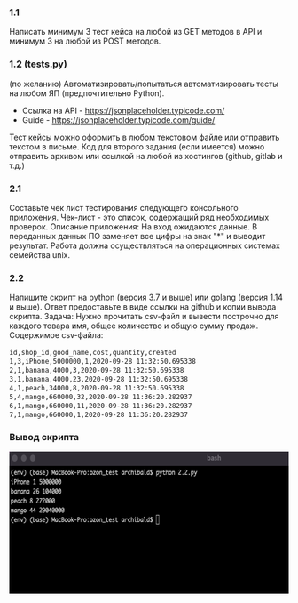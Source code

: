 
### 1.1
Написать минимум 3 тест кейса на любой из GET методов в API и минимум 3 на любой из POST методов.
### 1.2 (tests.py)
(по желанию) Автоматизировать/попытаться автоматизировать тесты на любом ЯП (предпочтительно Python).

* Ссылка на API - https://jsonplaceholder.typicode.com/
* Guide - https://jsonplaceholder.typicode.com/guide/

Тест кейсы можно оформить в любом текстовом файле или отправить текстом в письме.
Код для второго задания (если имеется) можно отправить архивом или ссылкой на любой из хостингов (github, gitlab и т.д.)


### 2.1
Составьте чек лист тестирования следующего консольного приложения. Чек-лист - это список, содержащий ряд необходимых проверок.
Описание приложения:
На вход ожидаются данные. В переданных данных ПО заменяет все цифры на знак "*" и выводит результат. Работа должна осуществляться на операционных системах семейства unix.
### 2.2
Напишите скрипт на python (версия 3.7 и выше) или golang (версия 1.14 и выше). Ответ предоставьте в виде ссылки на github и копии вывода скрипта.
Задача:
Нужно прочитать csv-файл и вывести построчно для каждого товара имя, общее количество и общую сумму продаж.
Содержимое csv-файла:
```
id,shop_id,good_name,cost,quantity,created
1,3,iPhone,5000000,1,2020-09-28 11:32:50.695338
2,1,banana,4000,3,2020-09-28 11:32:50.695338
3,1,banana,4000,23,2020-09-28 11:32:50.695338
4,1,peach,34000,8,2020-09-28 11:32:50.695338
5,4,mango,660000,32,2020-09-28 11:36:20.282937
6,1,mango,660000,11,2020-09-28 11:36:20.282937
7,1,mango,660000,1,2020-09-28 11:36:20.282937
```
### Вывод скрипта

<img src= "https://raw.githubusercontent.com/artivnv/ozon_test/master/output.png" width = "619" height = "256" >
